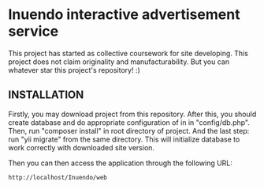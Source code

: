 Inuendo interactive advertisement service
============================

This project has started as collective coursework for site developing. This project does not claim originality and manufacturability. But you can whatever star this project's repository! :)

INSTALLATION
------------

Firstly, you may download project from this repository. After this, you should create database and do appropriate configuration of in in "config/db.php".
Then, run "composer install" in root directory of project.
And the last step: run "yii migrate" from the same directory. This will initialize database to work correctly with downloaded site version.

Then you can then access the application through the following URL:

~~~
http://localhost/Inuendo/web
~~~
